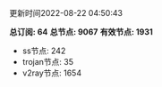 更新时间2022-08-22 04:50:43

**总订阅: 64**
**总节点: 9067**
**有效节点: 1931**
- ss节点: 242
- trojan节点: 35
- v2ray节点: 1654

